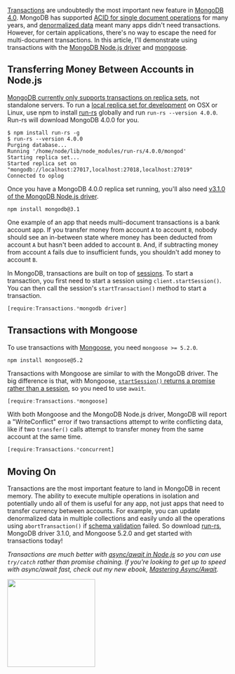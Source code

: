 [Transactions](https://www.mongodb.com/transactions) are undoubtedly the most
important new feature in [MongoDB 4.0](https://www.mongodb.com/mongodb-4.0).
MongoDB has supported [ACID for single document operations](https://docs.mongodb.com/manual/core/write-operations-atomicity/) for many years, and [denormalized data](http://thecodebarbarian.com/managing-embedded-documents-with-monogram) meant many apps didn't need transactions. However, for certain applications,
there's no way to escape the need for multi-document transactions. In this
article, I'll demonstrate using transactions with the [MongoDB Node.js driver](http://npmjs.com/package/mongodb) and [mongoose](https://www.npmjs.com/package/mongoose).

Transferring Money Between Accounts in Node.js
----------------------------------------------

[MongoDB currently only supports transactions on replica sets](https://docs.mongodb.com/manual/replication/#transactions), not standalone servers. To run a [local replica set for development](/introducing-run-rs-zero-config-mongodb-runner.html) on OSX or Linux, use npm to install [run-rs](https://www.npmjs.com/package/run-rs) globally and run `run-rs --version 4.0.0`. Run-rs will download MongoDB 4.0.0 for you.

```
$ npm install run-rs -g
$ run-rs --version 4.0.0
Purging database...
Running '/home/node/lib/node_modules/run-rs/4.0.0/mongod'
Starting replica set...
Started replica set on "mongodb://localhost:27017,localhost:27018,localhost:27019"
Connected to oplog
```

Once you have a MongoDB 4.0.0 replica set running, you'll also need [v3.1.0 of the MongoDB Node.js driver](https://www.npmjs.com/package/mongodb).

```
npm install mongodb@3.1
```

One example of an app that needs multi-document transactions is a bank account
app. If you transfer money from account `A` to account `B`, nobody should see an
in-between state where money has been deducted from account `A` but hasn't
been added to account `B`. And, if subtracting money from account `A` fails due
to insufficient funds, you shouldn't add money to account `B`.

In MongoDB, transactions are built on top of [sessions](https://docs.mongodb.com/manual/reference/server-sessions/). To
start a transaction, you first need to start a session using `client.startSession()`. You can then call the session's `startTransaction()`
method to start a transaction.

```javascript
[require:Transactions.*mongodb driver]
```

Transactions with Mongoose
--------------------------

To use transactions with [Mongoose](http://mongoosejs.com/), you need `mongoose >= 5.2.0`.

```
npm install mongoose@5.2
```

Transactions with Mongoose are similar to with the MongoDB driver. The big
difference is that, with Mongoose, [`startSession()` returns a promise rather than a session](http://mongoosejs.com/docs/api.html#startsession_startSession),
so you need to use `await`.

```javascript
[require:Transactions.*mongoose]
```

With both Mongoose and the MongoDB Node.js driver, MongoDB will report a
"WriteConflict" error if two transactions attempt to write conflicting data,
like if two `transfer()` calls attempt to transfer money from the same account
at the same time.

```javascript
[require:Transactions.*concurrent]
```

Moving On
---------

Transactions are the most important feature to land in MongoDB in recent memory.
The ability to execute multiple operations in isolation and potentially undo
all of them is useful for any app, not just apps that need to transfer currency
between accounts. For example, you can update denormalized data in multiple
collections and easily undo all the operations using `abortTransaction()` if
[schema validation](https://docs.mongodb.com/manual/core/schema-validation/) failed. So download [run-rs](https://www.npmjs.com/package/run-rs),
MongoDB driver 3.1.0, and Mongoose 5.2.0 and get started with transactions today!

_Transactions are much better with [async/await in Node.js](http://thecodebarbarian.com/common-async-await-design-patterns-in-node.js.html) so you can use `try/catch` rather than promise chaining.
If you're looking to get up to speed with async/await fast, check out
my new ebook, [Mastering Async/Await](http://asyncawait.net/)._

<a href="http://asyncawait.net"><img width="200" src="http://asyncawait.net/images/cover_400.png"/></a>
